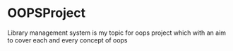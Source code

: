 # OOPSProject
Library management system is my topic for oops project which with an aim to cover each and every concept of oops
